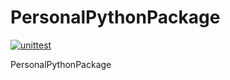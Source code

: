 # PersonalPythonPackage

[![unittest](https://github.com/TheMadMaker2/PersonalPythonPackage/actions/workflows/unittest.yml/badge.svg)](https://github.com/TheMadMaker2/PersonalPythonPackage/actions/workflows/unittest.yml)

PersonalPythonPackage
